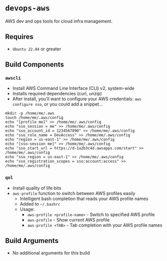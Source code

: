 # `devops-aws`
AWS dev and ops tools for cloud infra management.

## Requires
* `Ubuntu 22.04` or greater

## Build Components
### `awscli`
* Install AWS Command Line Interface (CLI) v2, system-wide
* Installs required dependencies (curl, unzip)
* After install, you'll want to configure your AWS credentials: `aws configure sso`, or you could add a snippet...
```
mkdir -p /home/me/.aws
touch /home/me/.aws/config
echo "[profile me]" >> /home/me/.aws/config
echo "sso_session = me" >> /home/me/.aws/config
echo "sso_account_id = 1234567890" >> /home/me/.aws/config
echo "sso_role_name = DevAccess" >> /home/me/.aws/config
echo "region = us-east-1" >> /home/me/.aws/config
echo "[sso-session me]" >> /home/me/.aws/config
echo "sso_start_url = https://d-1a2b3c4d.awsapps.com/start" >> /home/me/.aws/config
echo "sso_region = us-east-1" >> /home/me/.aws/config
echo "sso_registration_scopes = sso:account:access" >> /home/me/.aws/config
```

### `qol`
* Install quality of life bits
* `aws-profile` function to switch between AWS profiles easily
  * Intelligent bash completion that reads your AWS profile names
  * Added to `~/.bashrc` 
  * Usage:
    - `aws-profile <profile-name>` - Switch to specified AWS profile
    - `aws-profile` - Show current AWS profile
    - `aws-profile <TAB>` - Tab completion with your AWS profile names

## Build Arguments
* No additional arguments for this build
